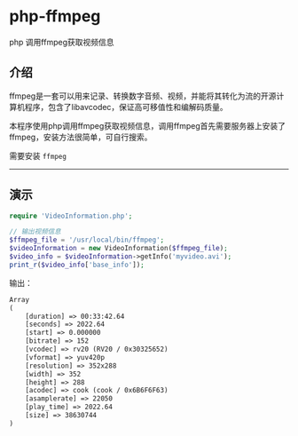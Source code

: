 # php-ffmpeg

php 调用ffmpeg获取视频信息

## 介绍

ffmpeg是一套可以用来记录、转换数字音频、视频，并能将其转化为流的开源计算机程序，包含了libavcodec，保证高可移值性和编解码质量。

本程序使用php调用ffmpeg获取视频信息，调用ffmpeg首先需要服务器上安装了ffmpeg，安装方法很简单，可自行搜索。

需要安装 `ffmpeg`

---

## 演示

```php
require 'VideoInformation.php';

// 输出视频信息
$ffmpeg_file = '/usr/local/bin/ffmpeg';
$videoInformation = new VideoInformation($ffmpeg_file);
$video_info = $videoInformation->getInfo('myvideo.avi');
print_r($video_info['base_info']);
```

输出：

```txt
Array
(
    [duration] => 00:33:42.64
    [seconds] => 2022.64
    [start] => 0.000000
    [bitrate] => 152
    [vcodec] => rv20 (RV20 / 0x30325652)
    [vformat] => yuv420p
    [resolution] => 352x288
    [width] => 352
    [height] => 288
    [acodec] => cook (cook / 0x6B6F6F63)
    [asamplerate] => 22050
    [play_time] => 2022.64
    [size] => 38630744
)
```
